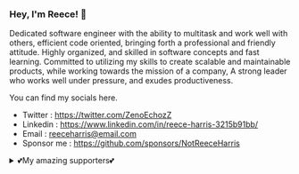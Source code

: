 ### Hey, I'm Reece! 👋

Dedicated software engineer with the ability to multitask and work well with others, efficient code oriented, bringing forth a professional and friendly attitude. Highly organized, and skilled in software concepts and fast learning. Committed to utilizing my skills to create scalable and maintainable products, while working towards the mission of a company, A strong leader who works well under pressure, and exudes productiveness.

You can find my socials here.
- Twitter : https://twitter.com/ZenoEchozZ
- Linkedin : https://www.linkedin.com/in/reece-harris-3215b91bb/
- Email : reeceharris@email.com
- Sponsor me : https://github.com/sponsors/NotReeceHarris

<details> 
	<summary>💕My amazing supporters💕</summary>
	<br>
	<ul>
    <li> <a href="https://github.com/ImKyleJK">/ImKyleJK</a> </li>
	</ul>
</details>
